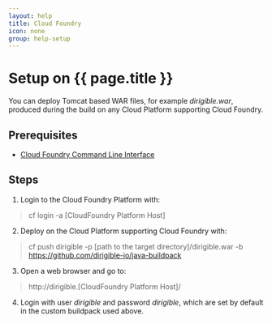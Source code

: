 ```yaml
---
layout: help
title: Cloud Foundry
icon: none
group: help-setup
---
```


Setup on {{ page.title }}
===


You can deploy Tomcat based WAR files, for example *dirigible.war*, produced during the build on any Cloud Platform supporting Cloud Foundry.

Prerequisites
---

- [Cloud Foundry Command Line Interface](http://docs.cloudfoundry.org/devguide/installcf/install-go-cli.html)

Steps
---

1. Login to the Cloud Foundry Platform with:

> cf login -a [CloudFoundry Platform Host]

2. Deploy on the Cloud Platform supporting Cloud Foundry with:

> cf push dirigible -p [path to the target directory]/dirigible.war -b https://github.com/dirigible-io/java-buildpack

3. Open a web browser and go to:

> http://dirigible.[CloudFoundry Platform Host]/

4. Login with user *dirigible* and password *dirigible*, which are set by default in the custom buildpack used above.
